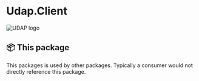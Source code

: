# Udap.Client

![UDAP logo](https://avatars.githubusercontent.com/u/77421324?s=48&v=4)

## 📦 This package

This packages is used by other packages.  Typically a consumer would not directly reference this package.
